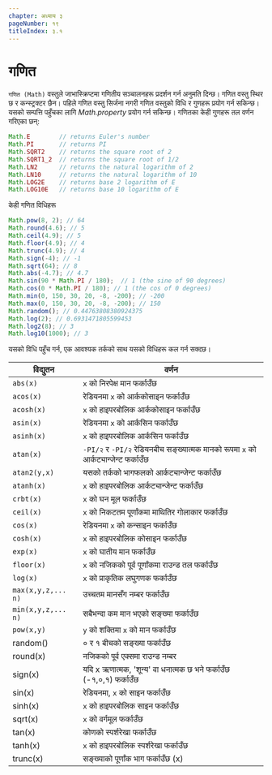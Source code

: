 ```yaml
---
chapter: अध्याय ३
pageNumber: १९
titleIndex: ३.१
---
```

# गणित

`गणित (Math)` वस्तुले जाभास्क्रिप्टमा गणितीय सञ्चालनहरू प्रदर्शन गर्न अनुमति दिन्छ। गणित वस्तु स्थिर छ र कन्स्ट्रक्टर छैन। पहिले गणित वस्तु सिर्जना नगरी गणित वस्तुको विधि र गुणहरू प्रयोग गर्न सकिन्छ। यसको सम्पत्ति पहुँचका लागि _Math.property_ प्रयोग गर्न सकिन्छ। गणितका केही गुणहरू तल वर्णन गरिएका छन्:

```javascript
Math.E        // returns Euler's number
Math.PI       // returns PI
Math.SQRT2    // returns the square root of 2
Math.SQRT1_2  // returns the square root of 1/2
Math.LN2      // returns the natural logarithm of 2
Math.LN10     // returns the natural logarithm of 10
Math.LOG2E    // returns base 2 logarithm of E
Math.LOG10E   // returns base 10 logarithm of E
```

केही गणित विधिहरू

```javascript
Math.pow(8, 2); // 64
Math.round(4.6); // 5
Math.ceil(4.9); // 5
Math.floor(4.9); // 4
Math.trunc(4.9); // 4
Math.sign(-4); // -1
Math.sqrt(64); // 8
Math.abs(-4.7); // 4.7
Math.sin(90 * Math.PI / 180);  // 1 (the sine of 90 degrees)
Math.cos(0 * Math.PI / 180); // 1 (the cos of 0 degrees)
Math.min(0, 150, 30, 20, -8, -200); // -200
Math.max(0, 150, 30, 20, -8, -200); // 150
Math.random(); // 0.44763808380924375
Math.log(2); // 0.6931471805599453
Math.log2(8); // 3
Math.log10(1000); // 3
```

यसको विधि पहुँच गर्न, एक आवश्यक तर्कको साथ यसको विधिहरू कल गर्न सक्दछ।

| विद्युतन | वर्णन |
| ------------------ | ------------------------------------------------------------------------------- |
| `abs(x)`           | `x` को निरपेक्ष मान फर्काउँछ                                                   |
| `acos(x)`          | रेडियनमा `x` को आर्ककोसाइन फर्काउँछ                                            |
| `acosh(x)`         | `x` को हाइपरबोलिक आर्ककोसाइन फर्काउँछ                                             |
| `asin(x)`          | रेडियनमा `x` को आर्कसिन फर्काउँछ                                              |
| `asinh(x)`         | `x` को हाइपरबोलिक आर्कसिन फर्काउँछ                              |
| `atan(x)`       | `-PI/२` र `-PI/२` रेडियनबीच सङ्ख्यात्मक मानको रूपमा `x` को आर्कट्यान्जेन्ट फर्काउँछ |
| `atan2(y,x)`       | यसको तर्कको भागफलको आर्कट्यान्जेन्ट फर्काउँछ                             |
| `atanh(x)`         | `x` को हाइपरबोलिक आर्कट्यान्जेन्ट फर्काउँछ                                            |
| `crbt(x)`          | `x` को घन मूल फर्काउँछ                                                       |
| `ceil(x)`          | `x` को निकटतम पूर्णांकमा माथितिर गोलाकार फर्काउँछ                           |
| `cos(x)`           | रेडियनमा `x` को कन्साइन फर्काउँछ                                              |
| `cosh(x)`          | `x` को हाइपरबोलिक कोसाइन फर्काउँछ                                                |
| `exp(x)`           | `x` को घातीय मान फर्काउँछ                                                |
| `floor(x)`         | `x` को नजिकको पूर्व पूर्णांकमा राउन्ड तल फर्काउँछ                          |
| `log(x)`           | `x` को प्राकृतिक लघुगणक फर्काउँछ                                            |
| `max(x,y,z,... n)` | उच्चतम मानसँग नम्बर फर्काउँछ                                           |
| `min(x,y,z,... n)` | सबैभन्दा कम मान भएको सङ्ख्या फर्काउँछ                                            |
| `pow(x,y)`         | `y` को शक्तिमा `x` को मान फर्काउँछ                                        |
| random()           | ० र १ बीचको सङ्ख्या फर्काउँछ                                                  |
| round(x)           | नजिकको पूर्व एक्समा राउन्ड नम्बर                                                 |
| sign(x)            | यदि x ऋणात्मक, 'शून्य' वा धनात्मक छ भने फर्काउँछ (-१,०,१)                       फर्काउँछ    |
| sin(x)             | रेडियनमा, `x` को साइन फर्काउँछ                                                   |
| sinh(x)            | `x` को हाइपरबोलिक साइन फर्काउँछ                                                    |
| sqrt(x)            | `x` को वर्गमूल फर्काउँछ                                                        |
| tan(x)             | कोणको स्पर्शरेखा फर्काउँछ                                                     |
| tanh(x)            | `x` को हाइपरबोलिक स्पर्शरेखा फर्काउँछ                                                 |
| trunc(x)           | सङ्ख्याको पूर्णांक भाग फर्काउँछ (x)                                            |
